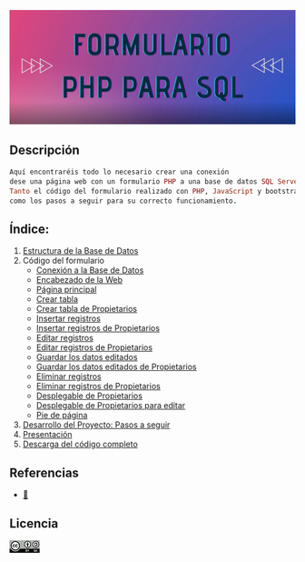 ![logo](https://github.com/anasalasro/FormularioPHPySQL/blob/main/Banner/banner.PNG)

## Descripción

``` ruby
Aquí encontraréis todo lo necesario crear una conexión 
dese una página web con un formulario PHP a una base de datos SQL Server.
Tanto el código del formulario realizado con PHP, JavaScript y bootstrarp 4 
como los pasos a seguir para su correcto funcionamiento.
```
## Índice:
1. [ Estructura de la Base de Datos ](https://github.com/anasalasro/FormularioPHPySQL/blob/main/BaseDatosMascotas.md) 
2. Código del formulario  
    - [ Conexión a la Base de Datos ](https://github.com/anasalasro/FormularioPHPySQL/blob/main/ConexionBD.md) 
    - [ Encabezado de la Web ](https://github.com/anasalasro/FormularioPHPySQL/blob/main/Encabezado.md) 
    - [ Página principal ](https://github.com/anasalasro/FormularioPHPySQL/blob/main/Index.md) 
    - [ Crear tabla ](https://github.com/anasalasro/FormularioPHPySQL/blob/main/CrearLista.md) 
    - [ Crear tabla de Propietarios ](https://github.com/anasalasro/FormularioPHPySQL/blob/main/CrearListaPropietarios.md)
    - [ Insertar registros ](https://github.com/anasalasro/FormularioPHPySQL/blob/main/InsertarRegistro.md) 
    - [ Insertar registros de Propietarios ](https://github.com/anasalasro/FormularioPHPySQL/blob/main/InsertarPropietario.md) 
    - [ Editar registros ](https://github.com/anasalasro/FormularioPHPySQL/blob/main/EditarRegistro.md) 
    - [ Editar registros de Propietarios ](https://github.com/anasalasro/FormularioPHPySQL/blob/main/EditarRegistroPropietarios.md) 
    - [ Guardar los datos editados ](https://github.com/anasalasro/FormularioPHPySQL/blob/main/GuardarDatosEditados.md) 
    - [ Guardar los datos editados de Propietarios ](https://github.com/anasalasro/FormularioPHPySQL/blob/main/GuardarDatosEditadosPropietarios.md) 
    - [ Eliminar registros ](https://github.com/anasalasro/FormularioPHPySQL/blob/main/EliminarRegistros.md) 
    - [ Eliminar registros de Propietarios ](https://github.com/anasalasro/FormularioPHPySQL/blob/main/EliminarRegistroPropietario.md)
    - [ Desplegable de Propietarios ](https://github.com/anasalasro/FormularioPHPySQL/blob/main/SelectPropietarios.md)
    - [ Desplegable de Propietarios para editar ](https://github.com/anasalasro/FormularioPHPySQL/blob/main/SelectPropietariosEditar.md)  
    - [ Pie de página ](https://github.com/anasalasro/FormularioPHPySQL/blob/main/Pie.md) 
3. [ Desarrollo del Proyecto: Pasos a seguir ](https://github.com/anasalasro/FormularioPHPySQL/blob/main/ProyectoFinal-AnaSalas.pdf)
5. [ Presentación ](https://github.com/anasalasro/FormularioPHPySQL/blob/main/Banner/Presentaci%C3%B3nProyecto-AnaSalas.pdf)  
6. [ Descarga del código completo ](https://github.com/anasalasro/FormularioPHPySQL/tree/main/CodigoCompleto) 

## Referencias

- [ :open_file_folder: ](https://github.com/anasalasro/FormularioPHPySQL/blob/main/Referencias.md)  

## Licencia

![Licencia](https://github.com/anasalasro/Linux-Script/blob/main/ImagenesLinux/licencia.png)  


